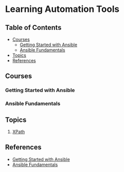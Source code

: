 # Learning Automation Tools

## Table of Contents

<!-- START doctoc generated TOC please keep comment here to allow auto update -->
<!-- DON'T EDIT THIS SECTION, INSTEAD RE-RUN doctoc TO UPDATE -->

- [Courses](#courses)
  - [Getting Started with Ansible](#getting-started-with-ansible)
  - [Ansible Fundamentals](#ansible-fundamentals)
- [Topics](#topics)
- [References](#references)

<!-- END doctoc generated TOC please keep comment here to allow auto update -->

## Courses

### Getting Started with Ansible

### Ansible Fundamentals

## Topics

1. [XPath](xpath/README.md)

## References

- [Getting Started with Ansible](https://app.pluralsight.com/library/courses/getting-started-ansible/table-of-contents)
- [Ansible Fundamentals](https://app.pluralsight.com/library/courses/ansible-fundamentals/table-of-contents)
